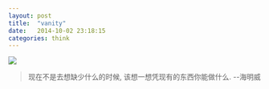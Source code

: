 ```yaml
---
layout: post
title:  "vanity"
date:   2014-10-02 23:18:15
categories: think
---
```


<img src="http://pic.yupoo.com/wnpers_v/E6mU0uP5/medium.jpg">

<!--more-->
>现在不是去想缺少什么的时候, 该想一想凭现有的东西你能做什么. --海明威